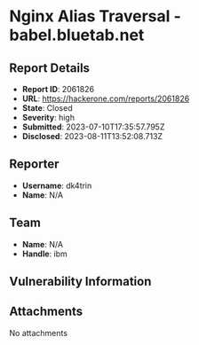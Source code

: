 # Nginx Alias Traversal -  babel.bluetab.net

## Report Details
- **Report ID**: 2061826
- **URL**: https://hackerone.com/reports/2061826
- **State**: Closed
- **Severity**: high
- **Submitted**: 2023-07-10T17:35:57.795Z
- **Disclosed**: 2023-08-11T13:52:08.713Z

## Reporter
- **Username**: dk4trin
- **Name**: N/A

## Team
- **Name**: N/A
- **Handle**: ibm

## Vulnerability Information


## Attachments
No attachments
